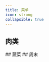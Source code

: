 ```yaml
---
title: 菜单
icon: strong
collapsible: true
---
```


## 肉类
<OrderFood :list="meatList"/>
## 蔬菜
<OrderFood :list="vegetableList"/>
## 周末
<OrderFood :list="weekendList"/>
<script setup lang="ts">
import OrderFood from '@source/components/OrderFood.vue'
const meatList = [
    '剁椒蒸排骨', '小炒黄牛肉','煎鸡翅','爆炒虾仁','清蒸鲈鱼','花甲鸡蛋豆腐娃娃菜', '红烧罗非鱼(L)', '小炒肉', '鸡腿扒', '爆炒花甲', '油焖大虾', '砂锅粥', '盐焗鸡', '白粥套餐', '隔水蒸鸡腿', '炒米粉', '炒饭', '虾仁滑蛋', '滑蛋牛肉', '烧腊', '玉米胡萝卜排骨汤', '鹿茸菇鸡汤', '烧鸡(外)', '烧鸡拼排骨(外)'
]
const vegetableList = [
    '蒜蓉娃娃菜', '蒜蓉生菜','蒸茄子','爆炒菠菜','西兰花炒鸡蛋','白灼菜心','爆炒通心菜'
]
const weekendList = [
    '牛肉火锅','椰子鸡','海鲜火锅','火锅','烧烤(外)','烤鱼(外)','外面吃','炒菜'
]
</script>
